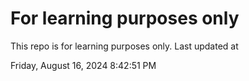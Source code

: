# For learning purposes only
This repo is for learning purposes only.
Last updated at

Friday, August 16, 2024 8:42:51 PM

